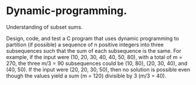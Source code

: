 # Dynamic-programming.
Understanding of subset sums.

Design, code, and test a C program that uses dynamic programming to partition (if possible) a
sequence of n positive integers into three subsequences such that the sum of each subsequence is the
same. For example, if the input were (10, 20, 30, 40, 40, 50, 80), with a total of m = 270, the three
m/3 = 90 subsequences could be (10, 80), (20, 30, 40), and (40, 50). If the input were (20, 20, 30, 50),
then no solution is possible even though the values yield a sum (m = 120) divisible by 3 (m/3 = 40).
